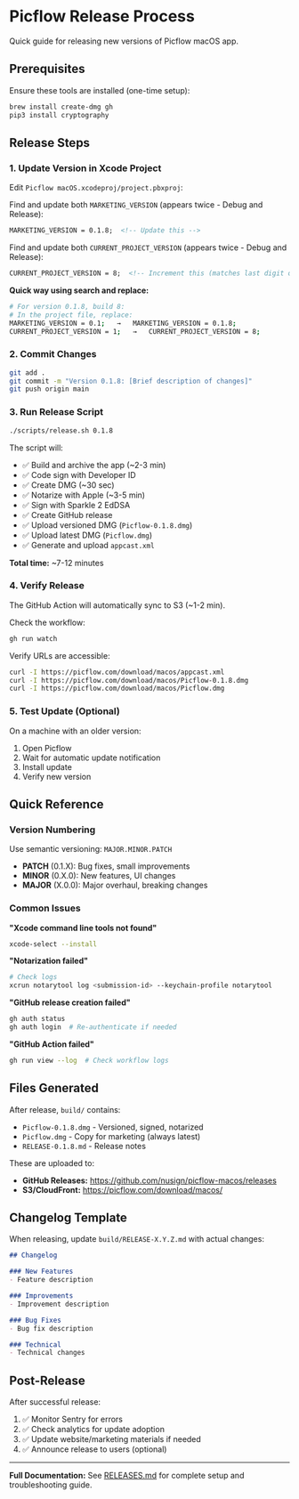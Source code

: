 # Picflow Release Process

Quick guide for releasing new versions of Picflow macOS app.

## Prerequisites

Ensure these tools are installed (one-time setup):
```bash
brew install create-dmg gh
pip3 install cryptography
```

## Release Steps

### 1. Update Version in Xcode Project

Edit `Picflow macOS.xcodeproj/project.pbxproj`:

Find and update both `MARKETING_VERSION` (appears twice - Debug and Release):
```xml
MARKETING_VERSION = 0.1.8;  <!-- Update this -->
```

Find and update both `CURRENT_PROJECT_VERSION` (appears twice - Debug and Release):
```xml
CURRENT_PROJECT_VERSION = 8;  <!-- Increment this (matches last digit of version) -->
```

**Quick way using search and replace:**
```bash
# For version 0.1.8, build 8:
# In the project file, replace:
MARKETING_VERSION = 0.1;   →   MARKETING_VERSION = 0.1.8;
CURRENT_PROJECT_VERSION = 1;   →   CURRENT_PROJECT_VERSION = 8;
```

### 2. Commit Changes

```bash
git add .
git commit -m "Version 0.1.8: [Brief description of changes]"
git push origin main
```

### 3. Run Release Script

```bash
./scripts/release.sh 0.1.8
```

The script will:
- ✅ Build and archive the app (~2-3 min)
- ✅ Code sign with Developer ID
- ✅ Create DMG (~30 sec)
- ✅ Notarize with Apple (~3-5 min)
- ✅ Sign with Sparkle 2 EdDSA
- ✅ Create GitHub release
- ✅ Upload versioned DMG (`Picflow-0.1.8.dmg`)
- ✅ Upload latest DMG (`Picflow.dmg`)
- ✅ Generate and upload `appcast.xml`

**Total time:** ~7-12 minutes

### 4. Verify Release

The GitHub Action will automatically sync to S3 (~1-2 min).

Check the workflow:
```bash
gh run watch
```

Verify URLs are accessible:
```bash
curl -I https://picflow.com/download/macos/appcast.xml
curl -I https://picflow.com/download/macos/Picflow-0.1.8.dmg
curl -I https://picflow.com/download/macos/Picflow.dmg
```

### 5. Test Update (Optional)

On a machine with an older version:
1. Open Picflow
2. Wait for automatic update notification
3. Install update
4. Verify new version

## Quick Reference

### Version Numbering

Use semantic versioning: `MAJOR.MINOR.PATCH`

- **PATCH** (0.1.X): Bug fixes, small improvements
- **MINOR** (0.X.0): New features, UI changes
- **MAJOR** (X.0.0): Major overhaul, breaking changes

### Common Issues

**"Xcode command line tools not found"**
```bash
xcode-select --install
```

**"Notarization failed"**
```bash
# Check logs
xcrun notarytool log <submission-id> --keychain-profile notarytool
```

**"GitHub release creation failed"**
```bash
gh auth status
gh auth login  # Re-authenticate if needed
```

**"GitHub Action failed"**
```bash
gh run view --log  # Check workflow logs
```

## Files Generated

After release, `build/` contains:
- `Picflow-0.1.8.dmg` - Versioned, signed, notarized
- `Picflow.dmg` - Copy for marketing (always latest)
- `RELEASE-0.1.8.md` - Release notes

These are uploaded to:
- **GitHub Releases:** https://github.com/nusign/picflow-macos/releases
- **S3/CloudFront:** https://picflow.com/download/macos/

## Changelog Template

When releasing, update `build/RELEASE-X.Y.Z.md` with actual changes:

```markdown
## Changelog

### New Features
- Feature description

### Improvements
- Improvement description

### Bug Fixes
- Bug fix description

### Technical
- Technical changes
```

## Post-Release

After successful release:
1. ✅ Monitor Sentry for errors
2. ✅ Check analytics for update adoption
3. ✅ Update website/marketing materials if needed
4. ✅ Announce release to users (optional)

---

**Full Documentation:** See [RELEASES.md](RELEASES.md) for complete setup and troubleshooting guide.

